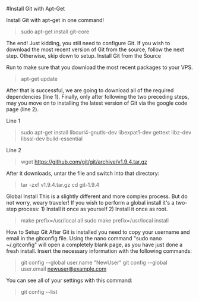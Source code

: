 #Install Git with Apt-Get

Install Git with apt-get in one command!
>sudo apt-get install git-core

The end! Just kidding, you still need to configure Git.
If you wish to download the most recent version of Git from the source, follow the next step. Otherwise, skip down to setup.
Install Git from the Source

Run to make sure that you download the most recent packages to your VPS.

>apt-get update

After that is successful, we are going to download all of the required dependencies (line 1). Finally, only after following the two preceding steps, may you move on to installing the latest version of Git via the google code page (line 2).

Line 1
>sudo apt-get install libcurl4-gnutls-dev libexpat1-dev gettext libz-dev libssl-dev build-essential

Line 2
>wget https://github.com/git/git/archive/v1.9.4.tar.gz

After it downloads, untar the file and switch into that directory:
>tar -zxf v1.9.4.tar.gz
cd git-1.9.4

Global Install
This is a slightly different and more complex process. But do not worry, weary traveler! If you wish to perform a global install it's a two-step process: 1) Install it once as yourself 
2) Install it once as root.
>make prefix=/usr/local all
sudo make prefix=/usr/local install

How to Setup Git
After Git is installed you need to copy your username and email in the gitconfig file. Using the nano command "sudo nano ~/.gitconfig" will open a completely blank page, as you have just done a fresh install. Insert the necessary information with the following commands:
>git config --global user.name "NewUser"
git config --global user.email newuser@example.com

You can see all of your settings with this command:
>git config --list